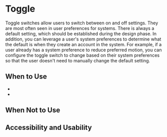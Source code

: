 # Toggle
Toggle switches allow users to switch between on and off settings. They are most often seen in user preferences for systems. There is always a default setting, which should be established during the design phase. In addition, you can leverage a user's system preferences to determine what the default is when they create an account in the system. For example, if a user already has a system preference to reduce preferred motion, you can configure the toggle switch to change based on their system preferences so that the user doesn't need to manually change the default setting. 

## When to Use
-  
- 

## When Not to Use

## Accessibility and Usability
